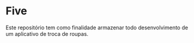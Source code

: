# Five

Este repositório tem como finalidade armazenar todo desenvolvimento de um aplicativo de troca de roupas.
